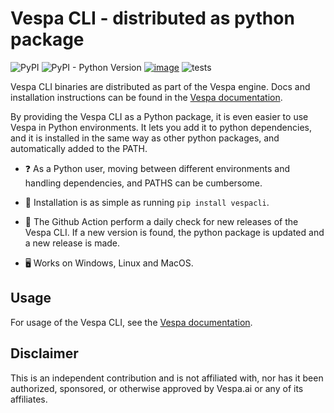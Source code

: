 # Vespa CLI - distributed as python package

![PyPI](https://img.shields.io/pypi/v/vespacli)
![PyPI - Python Version](https://img.shields.io/pypi/pyversions/vespacli)
[![image](https://img.shields.io/pypi/l/vespacli)](https://pypi.python.org/pypi/vespacli)
![tests](https://github.com/thomasht86/vespacli/actions/workflows/cross_platform_tests.yml/badge.svg)

Vespa CLI binaries are distributed as part of the Vespa engine. Docs and installation instructions can be found in the [Vespa documentation](https://docs.vespa.ai/en/vespa-cli.html).

By providing the Vespa CLI as a Python package, it is even easier to use Vespa in Python environments.
It lets you add it to python dependencies, and it is installed in the same way as other python packages, and automatically added to the PATH.

- ❓ As a Python user, moving between different environments and handling dependencies, and PATHS can be cumbersome.

- 🚀 Installation is as simple as running `pip install vespacli`.

- 🔁 The Github Action perform a daily check for new releases of the Vespa CLI. If a new version is found, the python package is updated and a new release is made.

- 🖥️ Works on Windows, Linux and MacOS.

## Usage

For usage of the Vespa CLI, see the [Vespa documentation](https://docs.vespa.ai/en/vespa-cli.html).

## Disclaimer

This is an independent contribution and is not affiliated with, nor has it been authorized, sponsored, or otherwise approved by Vespa.ai or any of its affiliates.